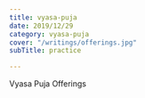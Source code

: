```yaml
---
title: vyasa-puja
date: 2019/12/29
category: vyasa-puja
cover: "/writings/offerings.jpg"
subTitle: practice

---
```

Vyasa Puja Offerings
